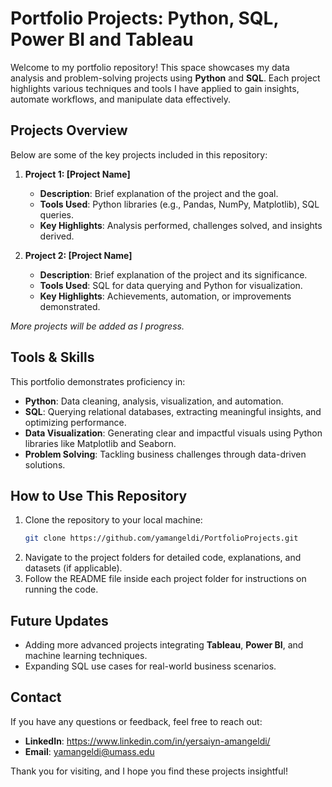# Portfolio Projects: Python, SQL, Power BI and Tableau

Welcome to my portfolio repository! This space showcases my data analysis and problem-solving projects using **Python** and **SQL**. Each project highlights various techniques and tools I have applied to gain insights, automate workflows, and manipulate data effectively.

## Projects Overview
Below are some of the key projects included in this repository:

1. **Project 1: [Project Name]**
   - **Description**: Brief explanation of the project and the goal.
   - **Tools Used**: Python libraries (e.g., Pandas, NumPy, Matplotlib), SQL queries.
   - **Key Highlights**: Analysis performed, challenges solved, and insights derived.

2. **Project 2: [Project Name]**
   - **Description**: Brief explanation of the project and its significance.
   - **Tools Used**: SQL for data querying and Python for visualization.
   - **Key Highlights**: Achievements, automation, or improvements demonstrated.

*More projects will be added as I progress.*

## Tools & Skills
This portfolio demonstrates proficiency in:
- **Python**: Data cleaning, analysis, visualization, and automation.
- **SQL**: Querying relational databases, extracting meaningful insights, and optimizing performance.
- **Data Visualization**: Generating clear and impactful visuals using Python libraries like Matplotlib and Seaborn.
- **Problem Solving**: Tackling business challenges through data-driven solutions.

## How to Use This Repository
1. Clone the repository to your local machine:
   ```bash
   git clone https://github.com/yamangeldi/PortfolioProjects.git
   ```
2. Navigate to the project folders for detailed code, explanations, and datasets (if applicable).
3. Follow the README file inside each project folder for instructions on running the code.

## Future Updates
- Adding more advanced projects integrating **Tableau**, **Power BI**, and machine learning techniques.
- Expanding SQL use cases for real-world business scenarios.

## Contact
If you have any questions or feedback, feel free to reach out:
- **LinkedIn**: https://www.linkedin.com/in/yersaiyn-amangeldi/
- **Email**: yamangeldi@umass.edu

Thank you for visiting, and I hope you find these projects insightful!

